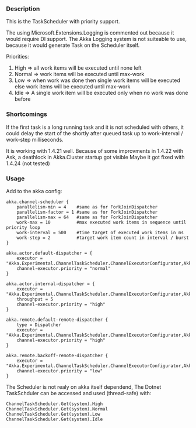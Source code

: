 ### Description

This is the TaskScheduler with priority support.

The using Microsoft.Extensions.Logging is commented out because it would require DI support.
The Akka Logging system is not suiteable to use, because it would generate Task on the Scheduler itself.

Priorities:
1) High => all work items will be executed until none left
2) Normal => work items will be executed until max-work
3) Low => when work was done then single work items will be executed
        else work items will be executed until max-work
4) Idle => A single work item will be executed only when no work was done before

### Shortcomings

If the first task is a long running task and it is not scheduled with others,
it could delay the start of the shortly after queued task up to work-interval / work-step milliseconds.

It is working with 1.4.21 well.
Because of some improvments in 1.4.22 with Ask, a deathlock in Akka.Cluster startup got visible
Maybe it got fixed with 1.4.24 (not tested)

### Usage

Add to the akka config:
```
akka.channel-scheduler {
    parallelism-min = 4    #same as for ForkJoinDispatcher
    parallelism-factor = 1 #same as for ForkJoinDispatcher
    parallelism-max = 64   #same as for ForkJoinDispatcher
    work-max = 10          #max executed work items in sequence until priority loop
	work-interval = 500    #time target of executed work items in ms
	work-step = 2          #target work item count in interval / burst
}

akka.actor.default-dispatcher = {
    executor = "Akka.Experimental.ChannelTaskScheduler.ChannelExecutorConfigurator,Akka.Experimental.ChannelTaskScheduler"
    channel-executor.priority = "normal"
}

akka.actor.internal-dispatcher = {
    executor = "Akka.Experimental.ChannelTaskScheduler.ChannelExecutorConfigurator,Akka.Experimental.ChannelTaskScheduler"   
    throughput = 5
    channel-executor.priority = "high"
}

akka.remote.default-remote-dispatcher {
    type = Dispatcher
    executor = "Akka.Experimental.ChannelTaskScheduler.ChannelExecutorConfigurator,Akka.Experimental.ChannelTaskScheduler"
    channel-executor.priority = "high"
}

akka.remote.backoff-remote-dispatcher {
	executor = "Akka.Experimental.ChannelTaskScheduler.ChannelExecutorConfigurator,Akka.Experimental.ChannelTaskScheduler"
	channel-executor.priority = "low"
}
```

The Scheduler is not realy on akka itself dependend, 
The Dotnet TaskSchduler can be accessed and used (thread-safe) with:
```
ChannelTaskScheduler.Get(system).High
ChannelTaskScheduler.Get(system).Normal
ChannelTaskScheduler.Get(system).Low
ChannelTaskScheduler.Get(system).Idle
```
